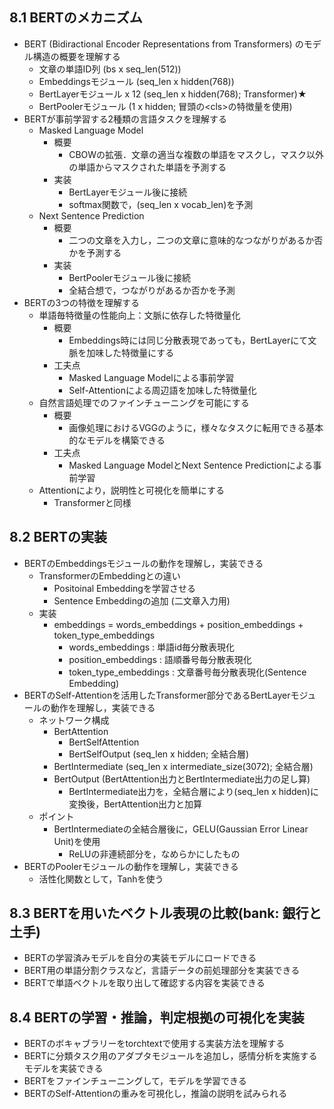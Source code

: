 ## 8.1 BERTのメカニズム

- BERT (Bidiractional Encoder Representations from Transformers) のモデル構造の概要を理解する
  - 文章の単語ID列 (bs x seq_len(512))
  - Embeddingsモジュール (seq_len x hidden(768))
  - BertLayerモジュール x 12 (seq_len x hidden(768); Transformer)★
  - BertPoolerモジュール (1 x hidden; 冒頭の\<cls>の特徴量を使用)
- BERTが事前学習する2種類の言語タスクを理解する
  - Masked Language Model
    - 概要
      - CBOWの拡張．文章の適当な複数の単語をマスクし，マスク以外の単語からマスクされた単語を予測する
    - 実装
      - BertLayerモジュール後に接続
      - softmax関数で，(seq_len x vocab_len)を予測
  - Next Sentence Prediction
    - 概要
      - 二つの文章を入力し，二つの文章に意味的なつながりがあるか否かを予測する
    - 実装
      - BertPoolerモジュール後に接続
      - 全結合想で，つながりがあるか否かを予測
- BERTの3つの特徴を理解する
  - 単語毎特徴量の性能向上：文脈に依存した特徴量化
    - 概要
      - Embeddings時には同じ分散表現であっても，BertLayerにて文脈を加味した特徴量にする
    - 工夫点
      - Masked Language Modelによる事前学習
      - Self-Attentionによる周辺語を加味した特徴量化
  - 自然言語処理でのファインチューニングを可能にする
    - 概要
      - 画像処理におけるVGGのように，様々なタスクに転用できる基本的なモデルを構築できる
    - 工夫点
      - Masked Language ModelとNext Sentence Predictionによる事前学習
  - Attentionにより，説明性と可視化を簡単にする
    - Transformerと同様

## 8.2 BERTの実装

- BERTのEmbeddingsモジュールの動作を理解し，実装できる
  - TransformerのEmbeddingとの違い
    - Positoinal Embeddingを学習させる
    - Sentence Embeddingの追加 (二文章入力用)
  - 実装
    - embeddings = words_embeddings + position_embeddings + token_type_embeddings
      - words_embeddings : 単語id毎分散表現化
      - position_embeddings : 語順番号毎分散表現化
      - token_type_embeddings : 文章番号毎分散表現化(Sentence Embedding)
- BERTのSelf-Attentionを活用したTransformer部分であるBertLayerモジュールの動作を理解し，実装できる
  - ネットワーク構成
    - BertAttention 
      - BertSelfAttention
      - BertSelfOutput (seq_len x hidden; 全結合層)
    - BertIntermediate (seq_len x intermediate_size(3072); 全結合層)
    - BertOutput (BertAttention出力とBertIntermediate出力の足し算)
      - BertIntermediate出力を，全結合層により(seq_len x hidden)に変換後，BertAttention出力と加算
  - ポイント  
    - BertIntermediateの全結合層後に，GELU(Gaussian Error Linear Unit)を使用
      - ReLUの非連続部分を，なめらかにしたもの
- BERTのPoolerモジュールの動作を理解し，実装できる
  - 活性化関数として，Tanhを使う

## 8.3 BERTを用いたベクトル表現の比較(bank: 銀行と土手)

- BERTの学習済みモデルを自分の実装モデルにロードできる
- BERT用の単語分割クラスなど，言語データの前処理部分を実装できる
- BERTで単語ベクトルを取り出して確認する内容を実装できる

## 8.4 BERTの学習・推論，判定根拠の可視化を実装

- BERTのボキャブラリーをtorchtextで使用する実装方法を理解する
- BERTに分類タスク用のアダプタモジュールを追加し，感情分析を実施するモデルを実装できる
- BERTをファインチューニングして，モデルを学習できる
- BERTのSelf-Attentionの重みを可視化し，推論の説明を試みられる

